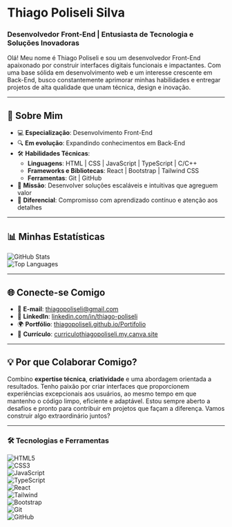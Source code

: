 # Thiago Poliseli Silva
### Desenvolvedor Front-End | Entusiasta de Tecnologia e Soluções Inovadoras  

Olá! Meu nome é Thiago Poliseli e sou um desenvolvedor Front-End apaixonado por construir interfaces digitais funcionais e impactantes. Com uma base sólida em desenvolvimento web e um interesse crescente em Back-End, busco constantemente aprimorar minhas habilidades e entregar projetos de alta qualidade que unam técnica, design e inovação.

---

## 🚀 Sobre Mim  
- 💻 **Especialização**: Desenvolvimento Front-End  
- 🔍 **Em evolução**: Expandindo conhecimentos em Back-End  
- 🛠 **Habilidades Técnicas**:  
  - **Linguagens**: HTML | CSS | JavaScript | TypeScript | C/C++  
  - **Frameworks e Bibliotecas**: React | Bootstrap | Tailwind CSS  
  - **Ferramentas**: Git | GitHub  
- 🎯 **Missão**: Desenvolver soluções escaláveis e intuitivas que agreguem valor  
- 🌟 **Diferencial**: Compromisso com aprendizado contínuo e atenção aos detalhes  

---

## 📊 Minhas Estatísticas  
![GitHub Stats](https://github-readme-stats.vercel.app/api?username=ThiagoPoliseli&show_icons=true&theme=tokyonight)  
![Top Languages](https://github-readme-stats.vercel.app/api/top-langs/?username=ThiagoPoliseli&layout=donut)  

---

## 🌐 Conecte-se Comigo  
- 📧 **E-mail**: [thiagopoliseli@gmail.com](mailto:thiagopoliseli@gmail.com)  
- 💼 **LinkedIn**: [linkedin.com/in/thiago-poliseli](https://www.linkedin.com/in/thiago-poliseli/)  
- 🌍 **Portfólio**: [thiagopoliseli.github.io/Portifolio](https://thiagopoliseli.github.io/Portifolio/)  
- 📄 **Currículo**: [curriculothiagopoliseli.my.canva.site](https://curriculothiagopoliseli.my.canva.site/)  

---

## 💡 Por que Colaborar Comigo?  
Combino **expertise técnica**, **criatividade** e uma abordagem orientada a resultados. Tenho paixão por criar interfaces que proporcionem experiências excepcionais aos usuários, ao mesmo tempo em que mantenho o código limpo, eficiente e adaptável. Estou sempre aberto a desafios e pronto para contribuir em projetos que façam a diferença. Vamos construir algo extraordinário juntos?  

---

### 🛠 Tecnologias e Ferramentas  
![HTML5](https://img.shields.io/badge/HTML5-E34F26?style=flat&logo=html5&logoColor=white)  
![CSS3](https://img.shields.io/badge/CSS3-1572B6?style=flat&logo=css3&logoColor=white)  
![JavaScript](https://img.shields.io/badge/JavaScript-F7DF1E?style=flat&logo=javascript&logoColor=black)  
![TypeScript](https://img.shields.io/badge/TypeScript-3178C6?style=flat&logo=typescript&logoColor=white)  
![React](https://img.shields.io/badge/React-61DAFB?style=flat&logo=react&logoColor=white)  
![Tailwind](https://img.shields.io/badge/Tailwind_CSS-38B2AC?style=flat&logo=tailwind-css&logoColor=white)  
![Bootstrap](https://img.shields.io/badge/Bootstrap-563D7C?style=flat&logo=bootstrap&logoColor=white)  
![Git](https://img.shields.io/badge/Git-F05032?style=flat&logo=git&logoColor=white)  
![GitHub](https://img.shields.io/badge/GitHub-181717?style=flat&logo=github&logoColor=white)  
